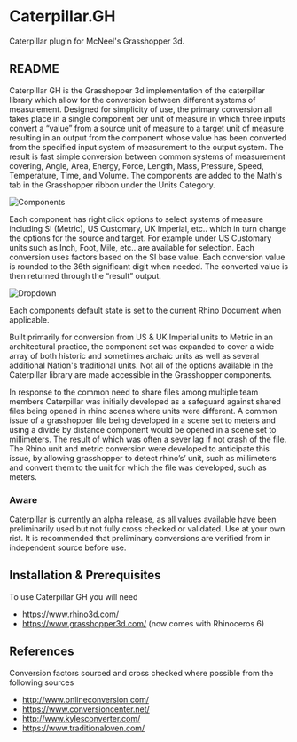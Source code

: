 # Caterpillar.GH
Caterpillar plugin for McNeel's Grasshopper 3d.

## README
Caterpillar GH is the Grasshopper 3d implementation of the caterpillar library which allow for the conversion between different systems of measurement. Designed for simplicity of use, the primary conversion all takes place in a single component per unit of measure in which three inputs convert a “value” from a source unit of measure to a target unit of measure resulting in an output from the component whose value has been converted from the specified input system of measurement to the output system. The result is fast simple conversion between common systems of measurement covering, Angle, Area, Energy, Force, Length, Mass, Pressure, Speed, Temperature, Time, and Volume. The components are added to the Math's tab in the Grasshopper ribbon under the Units Category.

![Components](https://github.com/interopxyz/Caterpillar.GH/blob/master/Images/Caterpillar-Ribbon.jpg?raw=true)

Each component has right click options to select systems of measure including SI (Metric), US Customary, UK Imperial, etc.. which in turn change the options for the source and target. For example under US Customary units such as Inch, Foot, Mile, etc.. are available for selection. Each conversion uses factors based on the SI base value. Each conversion value is rounded to the 36th significant digit when needed. The converted value is then returned through the “result” output. 

![Dropdown](https://github.com/interopxyz/Caterpillar.GH/blob/master/Images/Caterpillar-Dropdowns.jpg?raw=true)

Each components default state is set to the current Rhino Document when applicable.

Built primarily for conversion from US & UK Imperial units to Metric in an architectural practice, the component set was expanded to cover a wide array of both historic and sometimes archaic units as well as several additional Nation's traditional units. Not all of the options available in the Caterpillar library are made accessible in the Grasshopper components.


In response to the common need to share files among multiple team members Caterpillar was initially developed as a safeguard against shared files being opened in rhino scenes where units were different. A common issue of a grasshopper file being developed in a scene set to meters and using a divide by distance component would be opened in a scene set to millimeters. The result of which was often a sever lag if not crash of the file. The Rhino unit and metric conversion were developed to anticipate this issue, by allowing grasshopper to detect rhino’s’ unit, such as millimeters and convert them to the unit for which the file was developed, such as meters. 

### Aware
Caterpillar is currently an alpha release, as all values available have been preliminarily used but not fully cross checked or validated. Use at your own rist. It is recommended that preliminary conversions are verified from in independent source before use.



## Installation & Prerequisites
To use Caterpillar GH you will need 
 - https://www.rhino3d.com/
 - https://www.grasshopper3d.com/   (now comes with Rhinoceros 6)


## References
Conversion factors sourced and cross checked where possible from the following sources

 - http://www.onlineconversion.com/
 - https://www.conversioncenter.net/
 - http://www.kylesconverter.com/
 - https://www.traditionaloven.com/


